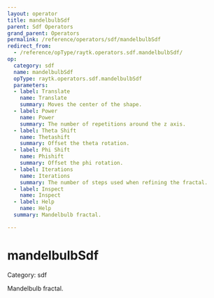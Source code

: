 ```yaml
---
layout: operator
title: mandelbulbSdf
parent: Sdf Operators
grand_parent: Operators
permalink: /reference/operators/sdf/mandelbulbSdf
redirect_from:
  - /reference/opType/raytk.operators.sdf.mandelbulbSdf/
op:
  category: sdf
  name: mandelbulbSdf
  opType: raytk.operators.sdf.mandelbulbSdf
  parameters:
  - label: Translate
    name: Translate
    summary: Moves the center of the shape.
  - label: Power
    name: Power
    summary: The number of repetitions around the z axis.
  - label: Theta Shift
    name: Thetashift
    summary: Offset the theta rotation.
  - label: Phi Shift
    name: Phishift
    summary: Offset the phi rotation.
  - label: Iterations
    name: Iterations
    summary: The number of steps used when refining the fractal.
  - label: Inspect
    name: Inspect
  - label: Help
    name: Help
  summary: Mandelbulb fractal.

---
```


# mandelbulbSdf

Category: sdf



Mandelbulb fractal.